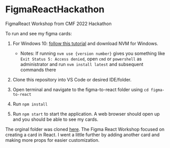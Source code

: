 # FigmaReactHackathon
FigmaReact Workshop from CMF 2022 Hackathon

To run and see my figma cards:

1. For Windows 10: [follow this tutorial](https://dev.to/skaytech/how-to-install-node-version-manager-nvm-for-windows-10-4nbi) and download NVM for Windows.
   * Notes: If running `nvm use {version number}` gives you something like `Exit Status 5: Access denied`, open `cmd` or `powershell` as administrator and run `nvm install latest` and subsequent commands there

2. Clone this repository into VS Code or desired IDE/folder.

3. Open terminal and navigate to the figma-to-react folder using `cd figma-to-react`

4. Run `npm install`

5. Run `npm start` to start the application. A web browser should open up and you should be able to see my cards.


The orginal folder was cloned [here](https://github.com/christylo/figma-to-react-workshop). The Figma React Workshop focused on creating a card in React. I went a little further by adding another card and making more props for easier customization.
